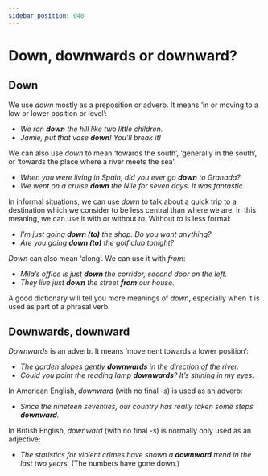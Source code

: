 ```yaml
---
sidebar_position: 040
---
```


# Down, downwards or downward?

## Down

We use *down* mostly as a preposition or adverb. It means ‘in or moving to a low or lower position or level’:

- *We ran **down** the hill like two little children.*
- *Jamie, put that vase **down**! You’ll break it!*

We can also use *down* to mean ‘towards the south’, ‘generally in the south’, or ‘towards the place where a river meets the sea’:

- *When you were living in Spain, did you ever go **down** to Granada?*
- *We went on a cruise **down** the Nile for seven days. It was fantastic.*

In informal situations, we can use *down* to talk about a quick trip to a destination which we consider to be less central than where we are. In this meaning, we can use it with or without *to*. Without *to* is less formal:

- *I’m just going **down (to)** the shop. Do you want anything?*
- *Are you going **down (to)** the golf club tonight?*

*Down* can also mean ‘along’. We can use it with *from*:

- *Mila’s office is just **down** the corridor, second door on the left.*
- *They live just **down** the street **from** our house.*

A good dictionary will tell you more meanings of *down*, especially when it is used as part of a phrasal verb.

## Downwards, downward

*Downwards* is an adverb. It means ‘movement towards a lower position’:

- *The garden slopes gently **downwards** in the direction of the river.*
- *Could you point the reading lamp **downwards**? It’s shining in my eyes.*

In American English, *downward* (with no final *\-s*) is used as an adverb:

- *Since the nineteen seventies, our country has really taken some steps **downward**.*

In British English, *downward* (with no final *\-s*) is normally only used as an adjective:

- *The statistics for violent crimes have shown a **downward** trend in the last two years.* (The numbers have gone down.)

